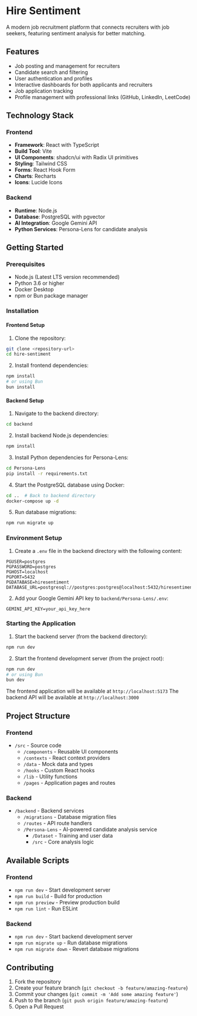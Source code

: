 # Hire Sentiment

A modern job recruitment platform that connects recruiters with job seekers, featuring sentiment analysis for better matching.

## Features

- Job posting and management for recruiters
- Candidate search and filtering
- User authentication and profiles
- Interactive dashboards for both applicants and recruiters
- Job application tracking
- Profile management with professional links (GitHub, LinkedIn, LeetCode)

## Technology Stack

### Frontend
- **Framework**: React with TypeScript
- **Build Tool**: Vite
- **UI Components**: shadcn/ui with Radix UI primitives
- **Styling**: Tailwind CSS
- **Forms**: React Hook Form
- **Charts**: Recharts
- **Icons**: Lucide Icons

### Backend
- **Runtime**: Node.js
- **Database**: PostgreSQL with pgvector
- **AI Integration**: Google Gemini API
- **Python Services**: Persona-Lens for candidate analysis

## Getting Started

### Prerequisites

- Node.js (Latest LTS version recommended)
- Python 3.6 or higher
- Docker Desktop
- npm or Bun package manager

### Installation

#### Frontend Setup

1. Clone the repository:
```bash
git clone <repository-url>
cd hire-sentiment
```

2. Install frontend dependencies:
```bash
npm install
# or using Bun
bun install
```

#### Backend Setup

1. Navigate to the backend directory:
```bash
cd backend
```

2. Install backend Node.js dependencies:
```bash
npm install
```

3. Install Python dependencies for Persona-Lens:
```bash
cd Persona-Lens
pip install -r requirements.txt
```

4. Start the PostgreSQL database using Docker:
```bash
cd ..  # Back to backend directory
docker-compose up -d
```

5. Run database migrations:
```bash
npm run migrate up
```

### Environment Setup

1. Create a `.env` file in the backend directory with the following content:
```env
PGUSER=postgres
PGPASSWORD=postgres
PGHOST=localhost
PGPORT=5432
PGDATABASE=hiresentiment
DATABASE_URL=postgresql://postgres:postgres@localhost:5432/hiresentiment
```

2. Add your Google Gemini API key to `backend/Persona-Lens/.env`:
```env
GEMINI_API_KEY=your_api_key_here
```

### Starting the Application

1. Start the backend server (from the backend directory):
```bash
npm run dev
```

2. Start the frontend development server (from the project root):
```bash
npm run dev
# or using Bun
bun dev
```

The frontend application will be available at `http://localhost:5173`
The backend API will be available at `http://localhost:3000`

## Project Structure

### Frontend
- `/src` - Source code
  - `/components` - Reusable UI components
  - `/contexts` - React context providers
  - `/data` - Mock data and types
  - `/hooks` - Custom React hooks
  - `/lib` - Utility functions
  - `/pages` - Application pages and routes

### Backend
- `/backend` - Backend services
  - `/migrations` - Database migration files
  - `/routes` - API route handlers
  - `/Persona-Lens` - AI-powered candidate analysis service
    - `/Dataset` - Training and user data
    - `/src` - Core analysis logic

## Available Scripts

### Frontend
- `npm run dev` - Start development server
- `npm run build` - Build for production
- `npm run preview` - Preview production build
- `npm run lint` - Run ESLint

### Backend
- `npm run dev` - Start backend development server
- `npm run migrate up` - Run database migrations
- `npm run migrate down` - Revert database migrations

## Contributing

1. Fork the repository
2. Create your feature branch (`git checkout -b feature/amazing-feature`)
3. Commit your changes (`git commit -m 'Add some amazing feature'`)
4. Push to the branch (`git push origin feature/amazing-feature`)
5. Open a Pull Request